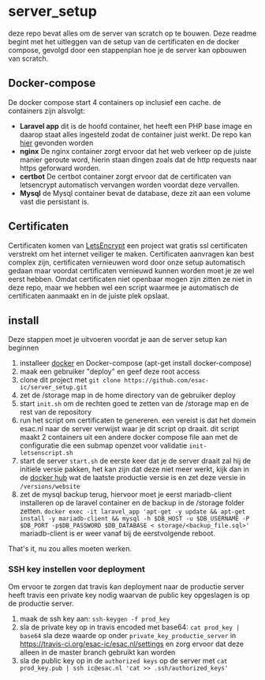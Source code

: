 # server_setup
deze repo bevat alles om de server van scratch op te bouwen. Deze readme begint met het uitleggen van de setup van de certificaten en de docker compose, gevolgd door een stappenplan hoe je de server kan opbouwen van scratch.

## Docker-compose
De docker compose start 4 containers op inclusief een cache. de containers zijn alsvolgt:
 * **Laravel app** dit is de hoofd container, het heeft een PHP base image en daarop staat alles ingesteld zodat de container juist werkt. De repo kan [hier](https://github.com/esac-ic/esac.nl) gevonden worden
 * **nginx** De nginx container zorgt ervoor dat het web verkeer op de juiste manier geroute word, hierin staan dingen zoals dat de http requests naar https geforward worden.
 * **certbot** De certbot container zorgt ervoor dat de certificaten van letsencrypt automatisch vervangen worden voordat deze vervallen.
 * **Mysql** de Mysql container bevat de database, deze zit aan een volume vast die persistant is.

## Certificaten
Certificaten komen van [LetsEncrypt](https://letsencrypt.org/) een project wat gratis ssl certificaten verstrekt om het internet veiliger te maken. Certificaten aanvragen kan best complex zijn, certificaten vernieuwen word door onze setup automatisch gedaan maar voordat certificaten vernieuwd kunnen worden moet je ze wel eerst hebben. Omdat certificaten niet openbaar mogen zijn zitten ze niet in deze repo, maar we hebben wel een script waarmee je automatisch de certificaten aanmaakt en in de juiste plek opslaat.

## install
Deze stappen moet je uitvoeren voordat je aan de server setup kan beginnen
1. installeer [docker](https://docs.docker.com/install/linux/docker-ce/ubuntu/#install-docker-ce-1) en Docker-compose (apt-get install docker-compose)
2. maak een gebruiker "deploy" en geef deze root access
3. clone dit project met ```git clone https://github.com/esac-ic/server_setup.git```
4. zet de /storage map in de home directory van de gebruiker deploy 
5. start ```init.sh``` om de rechten goed te zetten van de /storage map en de rest van de repository 
6. run het script om certificaten te genereren. een vereist is dat het domein esac.nl naar de server verwijst waar je dit script op draait. dit script maakt 2 containers uit een andere docker compose file aan met de configuratie die een submap openzet voor validatie ```init-letsenscript.sh```
7. start de server ```start.sh``` de eerste keer dat je de server draait zal hij de initiele versie pakken, het kan zijn dat deze niet meer werkt, kijk dan in de [docker hub](https://hub.docker.com/repository/docker/esac/website) wat de laatste productie versie is en zet deze versie in ```/versions/website```
8. zet de mysql backup terug, hiervoor moet je eerst mariadb-client installeren op de laravel container en de backup in de /storage folder zetten. ```docker exec -it laravel_app 'apt-get -y update && apt-get install -y mariadb-client && mysql -h $DB_HOST -u $DB_USERNAME -P $DB_PORT -p$DB_PASSWORD $DB_DATABASE < storage/<backup_file.sql>'``` mariadb-client is er weer vanaf bij de eerstvolgende reboot.

That's it, nu zou alles moeten werken.
	

### SSH key instellen voor deployment
Om ervoor te zorgen dat travis kan deployment naar de productie server heeft travis een private key nodig waarvan de public key opgeslagen is op de productie server.
1. maak de ssh key aan: ```ssh-keygen -f prod_key```
2. sla de private key op in travis encoded met base64: ```cat prod_key | base64``` sla deze waarde op onder ```private_key_productie_server``` in https://travis-ci.org/esac-ic/esac.nl/settings en zorg ervoor dat deze alleen in de master branch gebruikt kan worden
3. sla de public key op in de ```authorized keys``` op de server met ```cat prod_key.pub | ssh ic@esac.nl 'cat >> .ssh/authorized_keys'```